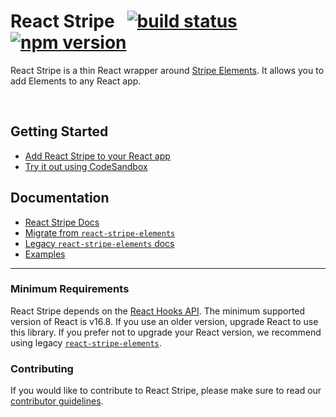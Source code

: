 # React Stripe &nbsp; [![build status](https://img.shields.io/travis/stripe/react-stripe/master.svg?style=flat-square)](https://travis-ci.org/stripe/react-stripe) [![npm version](https://img.shields.io/npm/v/@stripe/react-stripe.svg?style=flat-square)](https://www.npmjs.com/package/@stripe/react-stripe)

React Stripe is a thin React wrapper around
[Stripe Elements](https://stripe.com/docs/elements). It allows you to add
Elements to any React app.

<br />

## Getting Started

- [Add React Stripe to your React app](https://stripe.com/docs/stripe-js/react-stripe#setup)
- [Try it out using CodeSandbox](https://codesandbox.io/s/react-stripe-official-q1loc?fontsize=14&hidenavigation=1&theme=dark)

## Documentation

- [React Stripe Docs](https://stripe.com/docs/stripe-js/react-stripe)
- [Migrate from `react-stripe-elements`](docs/migrating.md)
- [Legacy `react-stripe-elements` docs](https://github.com/stripe/react-stripe-elements/#react-stripe-elements)
- [Examples](examples)

---

### Minimum Requirements

React Stripe depends on the
[React Hooks API](https://reactjs.org/docs/hooks-intro.html). The minimum
supported version of React is v16.8. If you use an older version, upgrade React
to use this library. If you prefer not to upgrade your React version, we
recommend using legacy
[`react-stripe-elements`](https://github.com/stripe/react-stripe-elements).

### Contributing

If you would like to contribute to React Stripe, please make sure to read our
[contributor guidelines](CONTRIBUTING.md).
